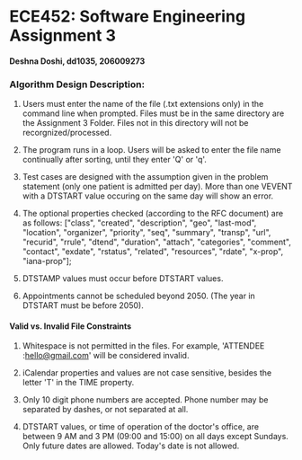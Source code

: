 # ECE452: Software Engineering Assignment 3
#### Deshna Doshi, dd1035, 206009273
### Algorithm Design Description: 

1. Users must enter the name of the file (.txt extensions only) in the command line when prompted. Files must be in the same directory are the Assignment 3 Folder. Files not in this directory will not be recorgnized/processed. 

2. The program runs in a loop. Users will be asked to enter the file name continually after sorting, until they enter 'Q' or 'q'. 

3. Test cases are designed with the assumption given in the problem statement (only one patient is admitted per day). More than one VEVENT with a DTSTART value occuring on the same day will show an error. 

4. The optional properties checked (according to the RFC document) are as follows: ["class", "created", "description", "geo", "last-mod", "location", "organizer", "priority", "seq", "summary", "transp", "url", "recurid", "rrule", "dtend", "duration", "attach", "categories", "comment", "contact", "exdate", "rstatus", "related", "resources", "rdate", "x-prop", "iana-prop"]; 

5. DTSTAMP values must occur before DTSTART values. 

6. Appointments cannot be scheduled beyond 2050. (The year in DTSTART must be before 2050).

#### Valid vs. Invalid File Constraints
1. Whitespace is not permitted in the files. For example, 'ATTENDEE   :hello@gmail.com' will be considered invalid. 

2. iCalendar properties and values are not case sensitive, besides the letter 'T' in the TIME property. 

3. Only 10 digit phone numbers are accepted. Phone number may be separated by dashes, or not separated at all. 

4. DTSTART values, or time of operation of the doctor's office, are between 9 AM and 3 PM (09:00 and 15:00) on all days except Sundays. Only future dates are allowed. Today's date is not allowed. 